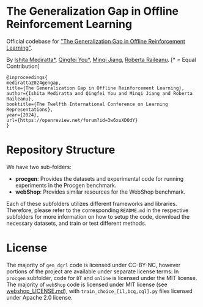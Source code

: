 # The Generalization Gap in Offline Reinforcement Learning

Official codebase for ["The Generalization Gap in Offline Reinforcement Learning"](https://arxiv.org/abs/2312.05742).

By [Ishita Mediratta*](https://github.com/ishitamed19), [Qingfei You*](https://github.com/YhgzXxfz), [Minqi Jiang](https://github.com/minqi), [Roberta Raileanu](https://github.com/rraileanu). [* = Equal Contribution]

```
@inproceedings{
mediratta2024gengap,
title={The Generalization Gap in Offline Reinforcement Learning},
author={Ishita Mediratta and Qingfei You and Minqi Jiang and Roberta Raileanu},
booktitle={The Twelfth International Conference on Learning Representations},
year={2024},
url={https://openreview.net/forum?id=3w6xuXDOdY}
}
```

# Repository Structure

We have two sub-folders:

- **procgen**: Provides the datasets and experimental code for running experiments in the Procgen benchmark.
- **webShop**: Provides similar resources for the WebShop benchmark.

Each of these subfolders utilizes different frameworks and libraries. Therefore, please refer to the corresponding `README.md` in the respective subfolders for more information on how to setup the code, download the necessary datasets, and train or test different methods.

# License

The majority of `gen_dgrl` code is licensed under CC-BY-NC, however portions of the project are available under separate license terms: In `procgen` subfolder, code for `DT` and `online` is licensed under the MIT license. The majority of `webShop` code is licensed under MIT license (see [webshop_LICENSE.md](./webShop/webshop_LICENSE.md)), with `train_choice_[il,bcq,cql].py` files licensed under Apache 2.0 license.
